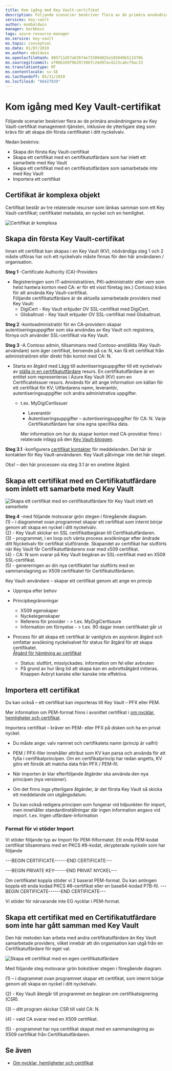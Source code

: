```yaml
---
title: Kom igång med Key Vault-certifikat
description: Följande scenarier beskriver flera av de primära användningarna av Key Vault-certifikat management-tjänsten, inklusive de ytterligare steg som krävs för att skapa din första certifikatet i ditt nyckelvalv.
services: key-vault
author: msmbaldwin
manager: barbkess
tags: azure-resource-manager
ms.service: key-vault
ms.topic: conceptual
ms.date: 01/07/2019
ms.author: mbaldwin
ms.openlocfilehash: 805f11d57a635f4e73309d025e185049b511570b
ms.sourcegitcommit: ef06b169f96297396fc24d97ac4223cabcf9ac33
ms.translationtype: MT
ms.contentlocale: sv-SE
ms.lasthandoff: 05/31/2019
ms.locfileid: "66427839"
---
```

# <a name="get-started-with-key-vault-certificates"></a>Kom igång med Key Vault-certifikat
Följande scenarier beskriver flera av de primära användningarna av Key Vault-certifikat management-tjänsten, inklusive de ytterligare steg som krävs för att skapa din första certifikatet i ditt nyckelvalv.

Nedan beskrivs:
- Skapa din första Key Vault-certifikat
- Skapa ett certifikat med en certifikatutfärdare som har inlett ett samarbete med Key Vault
- Skapa ett certifikat med en certifikatutfärdare som samarbetade inte med Key Vault
- Importera ett certifikat

## <a name="certificates-are-complex-objects"></a>Certifikat är komplexa objekt
Certifikat består av tre relaterade resurser som länkas samman som ett Key Vault-certifikat; certifikatet metadata, en nyckel och en hemlighet.


![Certifikat är komplexa](media/azure-key-vault.png)


## <a name="creating-your-first-key-vault-certificate"></a>Skapa din första Key Vault-certifikat  
 Innan ett certifikat kan skapas i en Key Vault (KV), nödvändiga steg 1 och 2 måste utföras har och ett nyckelvalv måste finnas för den här användaren / organisation.  

**Steg 1** -Certificate Authority (CA)-Providers  
-   Registreringen som IT-administratören, PKI-administratör eller vem som helst hantera konton med CA: er för ett visst företag (ex.) Contoso) krävs för att använda Key Vault-certifikat.  
    Följande certifikatutfärdare är de aktuella samarbetade providers med Key Vault:  
    -   DigiCert - Key Vault erbjuder OV SSL-certifikat med DigiCert.  
    -   Globaltrust - Key Vault erbjuder OV SSL-certifikat med Globaltrust.  

**Steg 2** -kontoadministratör för en CA-providern skapar autentiseringsuppgifter som ska användas av Key Vault och registrera, förnya och använder SSL-certifikat via Key Vault.

**Steg 3** -A Contoso admin, tillsammans med Contoso-anställda (Key Vault-användare) som äger certifikat, beroende på ca: N, kan få ett certifikat från administratören eller direkt från kontot med CA: N.  

- Starta en åtgärd med Lägg till autentiseringsuppgifter till ett nyckelvalv av [ställa in en certifikatutfärdare](/rest/api/keyvault/setcertificateissuer/setcertificateissuer) resurs. En certifikatutfärdare är en entitet som representeras i Azure Key Vault (KV) som en CertificateIssuer resurs. Används för att ange information om källan för ett certifikat för KV; Utfärdarens namn, leverantör, autentiseringsuppgifter och andra administrativa uppgifter.
  - t.ex. MyDigiCertIssuer  
    -   Leverantör  
    -   Autentiseringsuppgifter – autentiseringsuppgifter för CA: N. Varje Certifikatutfärdare har sina egna specifika data.  

    Mer information om hur du skapar konton med CA-providrar finns i relaterade inlägg på den [Key Vault-bloggen](https://aka.ms/kvcertsblog).  

**Steg 3.1** -konfigurera [certifikat kontakter](/rest/api/keyvault/setcertificatecontacts/setcertificatecontacts) för meddelanden. Det här är kontakten för Key Vault-användaren. Key Vault påtvingar inte det här steget.  

Obs! – den här processen via steg 3.1 är en onetime åtgärd.  

## <a name="creating-a-certificate-with-a-ca-partnered-with-key-vault"></a>Skapa ett certifikat med en Certifikatutfärdare som inlett ett samarbete med Key Vault

![Skapa ett certifikat med en certifikatutfärdare för Key Vault inlett ett samarbete](media/certificate-authority-2.png)

**Steg 4** -med följande motsvarar grön stegen i föregående diagram.  
  (1) – i diagrammet ovan programmet skapar ett certifikat som internt börjar genom att skapa en nyckel i ditt nyckelvalv.  
  (2) - Key Vault skickar en SSL certifikatbegäran till Certifikatutfärdaren.  
  (3) - programmet, i en loop och vänta process avsökningar efter ändrade ditt Nyckelvalv för certifikat slutförande. Skapandet av certifikat har slutförts när Key Vault får Certifikatutfärdarens svar med x509 certifikat.  
  (4) - CA: N som svarar på Key Vault begäran av SSL-certifikat med en X509 SSL-certifikat.  
  (5) - genereringen av din nya certifikatet har slutförts med en sammanslagning av X509 certifikatet för Certifikatutfärdaren.  

  Key Vault-användare – skapar ett certifikat genom att ange en princip

  -   Upprepa efter behov  
  -   Principbegränsningar  
      -   X509 egenskaper  
      -   Nyckelegenskaper  
      -   Referens för provider - > t.ex. MyDigiCertIssure  
      -   Information om förnyelse - > t.ex. 90 dagar innan certifikatet går ut  

  - Process för att skapa ett certifikat är vanligtvis en asynkron åtgärd och omfattar avsökning nyckelvalvet för status för åtgärd för att skapa certifikatet.  
[Åtgärd för hämtning av certifikat](/rest/api/keyvault/getcertificateoperation/getcertificateoperation)  
      -   Status: slutfört, misslyckades. information om fel eller avbruten  
      -   På grund av hur lång tid att skapa kan en avbrottsåtgärd initieras. Knappen Avbryt kanske eller kanske inte effektiva.  

## <a name="import-a-certificate"></a>Importera ett certifikat  
 Du kan också – ett certifikat kan importeras till Key Vault – PFX eller PEM.  

 Mer information om PEM-format finns i avsnittet certifikat i [om nycklar, hemligheter och certifikat](about-keys-secrets-and-certificates.md).  

 Importera certifikat – kräver en PEM- eller PFX på disken och ha en privat nyckel. 
-   Du måste ange: valv namnet och certifikatets namn (princip är valfri)

-   PEM / PFX-filer innehåller attribut som KV kan parsa och använda för att fylla i certifikatprincipen. Om en certifikatprincip har redan angetts, KV görs ett försök att matcha data från PFX / PEM-fil.  

-   När importen är klar efterföljande åtgärder ska använda den nya principen (nya versioner).  

-   Om det finns inga ytterligare åtgärder, är det första Key Vault så skicka ett meddelande om utgångsdatum. 

-   Du kan också redigera principen som fungerar vid tidpunkten för import, men innehåller standardinställningar där ingen information angavs vid import. t.ex. Ingen utfärdare-information  

### <a name="formats-of-import-we-support"></a>Format för vi stöder Import
Vi stöder följande typ av Import för PEM-filformatet. Ett enda PEM-kodat certifikat tillsammans med en PKCS #8-kodat, okrypterade nyckeln som har följande

---BEGIN CERTIFICATE------END CERTIFICATE---

---BEGIN PRIVATE KEY------END PRIVAT NYCKEL---

Om certifikatet koppla stöder vi 2 baserat PEM-format. Du kan antingen koppla ett enda kodad PKCS #8-certifikat eller en base64-kodad P7B-fil. ---BEGIN CERTIFICATE------END CERTIFICATE---

Vi stöder för närvarande inte EG nycklar i PEM-format.

## <a name="creating-a-certificate-with-a-ca-not-partnered-with-key-vault"></a>Skapa ett certifikat med en Certifikatutfärdare som inte har gått samman med Key Vault  
 Den här metoden kan arbeta med andra certifikatutfärdare än Key Vault samarbetade providers, vilket innebär att din organisation kan utgå från en Certifikatutfärdare för eget val.  

![Skapa ett certifikat med en egen certifikatutfärdare](media/certificate-authority-1.png)  

 Med följande steg motsvarar grön bokstäver stegen i föregående diagram.  

  (1) – i diagrammet ovan programmet skapar ett certifikat, som internt börjar genom att skapa en nyckel i ditt nyckelvalv.  

  (2) - Key Vault återgår till programmet en begäran om certifikatsignering (CSR).  

  (3) – ditt program skickar CSR till vald CA: N.  

  (4) - vald CA svarar med en X509 certifikat.  

  (5) - programmet har nya certifikat skapat med en sammanslagning av X509 certifikat från Certifikatutfärdaren.

## <a name="see-also"></a>Se även

- [Om nycklar, hemligheter och certifikat](about-keys-secrets-and-certificates.md)
